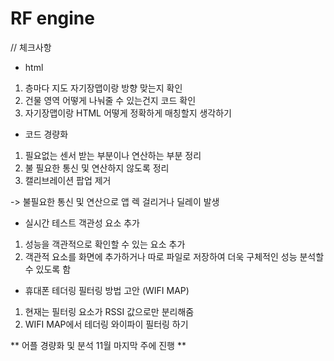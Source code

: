 # RF engine

// 체크사항

* html 
1. 층마다 지도 자기장맵이랑 방향 맞는지 확인 
2. 건물 영역 어떻게 나눠줄 수 있는건지 코드 확인 
3. 자기장맵이랑 HTML 어떻게 정확하게 매칭할지 생각하기

* 코드 경량화 
1. 필요없는 센서 받는 부분이나 연산하는 부분 정리 
2. 불 필요한 통신 및 연산하지 않도록 정리 
3. 캘리브레이션 팝업 제거 

-> 불필요한 통신 및 연산으로 앱 렉 걸리거나 딜레이 발생

* 실시간 테스트 객관성 요소 추가 
1. 성능을 객관적으로 확인할 수 있는 요소 추가
2. 객관적 요소를 화면에 추가하거나 따로 파일로 저장하여 더욱 구체적인 성능 분석할 수 있도록 함

* 휴대폰 테더링 필터링 방법 고안 (WIFI MAP)
1. 현재는 필터링 요소가 RSSI 값으로만 분리해줌
2. WIFI MAP에서 테더링 와이파이 필터링 하기 

** 어플 경량화 및 분석 11월 마지막 주에 진행 **
